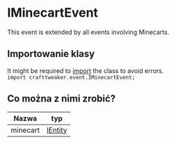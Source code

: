# IMinecartEvent

This event is extended by all events involving Minecarts.

## Importowanie klasy
It might be required to [import](/AdvancedFunctions/Import/) the class to avoid errors.  
`import crafttweaker.event.IMinecartEvent;`

## Co można z nimi zrobić?

| Nazwa    | typ                                   |
| -------- | ------------------------------------- |
| minecart | [IEntity](/Vanilla/Entities/IEntity/) |
